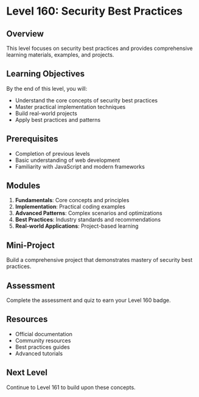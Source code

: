 # Level 160: Security Best Practices

## Overview
This level focuses on security best practices and provides comprehensive learning materials, examples, and projects.

## Learning Objectives
By the end of this level, you will:
- Understand the core concepts of security best practices
- Master practical implementation techniques
- Build real-world projects
- Apply best practices and patterns

## Prerequisites
- Completion of previous levels
- Basic understanding of web development
- Familiarity with JavaScript and modern frameworks

## Modules
1. **Fundamentals**: Core concepts and principles
2. **Implementation**: Practical coding examples
3. **Advanced Patterns**: Complex scenarios and optimizations
4. **Best Practices**: Industry standards and recommendations
5. **Real-world Applications**: Project-based learning

## Mini-Project
Build a comprehensive project that demonstrates mastery of security best practices.

## Assessment
Complete the assessment and quiz to earn your Level 160 badge.

## Resources
- Official documentation
- Community resources
- Best practices guides
- Advanced tutorials

## Next Level
Continue to Level 161 to build upon these concepts.

